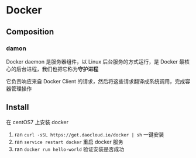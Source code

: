 # Docker

## Composition

### damon

Docker daemon 是服务器组件，以 Linux 后台服务的方式运行，是 Docker 最核心的后台进程，我们也把它称为<b>守护进程</b>

它负责响应来自 Docker Client 的请求，然后将这些请求翻译成系统调用，完成容器管理操作

## Install

在 centOS7 上安装 docker

1. ran `curl -sSL https://get.daocloud.io/docker | sh` 一键安装
2. ran `service restart docker` 重启 docker 服务
2. ran `docker run hello-world` 验证安装是否成功



